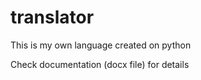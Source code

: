 # translator

This is my own language created on python

Check documentation (docx file) for details 
